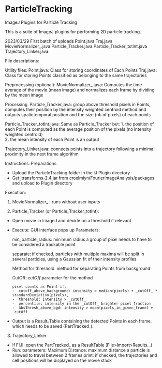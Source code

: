 # ParticleTracking
ImageJ Plugins for Particle Tracking

This is a suite of ImageJ plugins for performing 2D particle tracking.

2023/03/29 First batch of uploads
Point.java
Traj.java
MovieNormalizer_.java
Particle_Tracker.java
Particle_Tracker_totInt.java
Trajectory_Linker.java

File descriptions:

Utility files: 
Point.java: Class for storing coordinates of Each Points
Traj.java: Class for storing Points classified as belonging to the same trajectories 

Preprocessing (optional):
MovieNormalizer_.java: Computes the time average of the movie (mean image) and normalizes each frame by dividing by the mean image

Processing: 
Particle_Tracker.java: group above threshold pixels in Points, computes their position by the intensity weighted centroid method and outputs spatiotemporal position and the size (nb of pixels) of each points

Particle_Tracker_totInt.java: 
Same as Particle_Tracker but: 1. the position of each Point is computed as the average position of the pixels (no intensity weighted centroid)  
                              2. the mean intensity of each Point is an output
                              
Trajectory_Linker.java: connects points into a trajectory following a minimal proximity in the next frame algorithm 

Instructions:
Preparations:
- Upload the ParticleTracking folder in the IJ Plugin directory
- Get jtransforms-2.4.jar from croelmiyn/FourierImageAnalysis/packages and upload to Plugin directory

Execution:
1. MovieNormalizer_ : runs without user inputs

2. Particle_Tracker (or Particle_Tracker_totInt):
- Open movie in ImageJ and decide on a threshold if relevant
- Execute: GUI interface pops up
    Parameters:
    
    min_particle_radius: minimum radius a group of pixel needs to have to be considered a trackable point 
    
    separate: if checked, particles with multiple maxima will be split in several particles, using a Gaussian fit of their intensity profiles
    
    Method for threshold: method for separating Points from background
    
    CutOff: _cutOff_ parameter for the method
      
      pixel counts as Point if:
      -  cutoff_above_background: intensity > median(pixels) + _cutOff_ * standardDeviation(pixels), 
      -  threshold: intensity > _cutOff_
      -  percentile: intensity in the _cutOff_ brighter pixel fraction
      -  AbsThresh_above_bgd: intensity > mean(pixels_in_given_frame) + _cutOff_
 
- Output is a Result_Table containing the detected Points in each frame, which needs to be saved (PartTracked_).

3. Trajectory_Linker
- If FIJI: open the PartTracked_ as a ResultTable (File>Import>Results...)
- Run: parameters:
      Maximum Distance: maximum distance a particle is allowed to travel between 2 frames
      print: if checked, the trajectories and cell positions will be displayed on the movie stack
